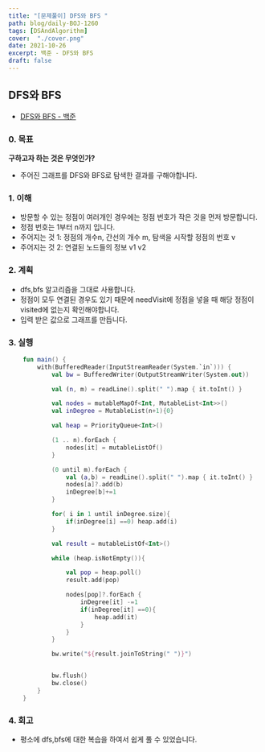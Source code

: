```yaml
---
title: "[문제풀이] DFS와 BFS "
path: blog/daily-BOJ-1260
tags: [DSAndAlgorithm]
cover:  "./cover.png"
date: 2021-10-26
excerpt: 백준 - DFS와 BFS 
draft: false
---
```



## DFS와 BFS 
* [DFS와 BFS - 백준](https://www.acmicpc.net/problem/1260)

### 0. 목표 
**구하고자 하는 것은 무엇인가?**
- 주어진 그래프를 DFS와 BFS로 탐색한 결과를 구해야합니다.

### 1. 이해 
- 방문할 수 있는 정점이 여러개인 경우에는 정점 번호가 작은 것을 먼저 방문합니다.
- 정점 번호는 1부터 n까지 입니다. 
- 주어지는 것 1: 정점의 개수n, 간선의 개수 m, 탐색을 시작할 정점의 번호 v
- 주어지는 것 2: 연결된 노드들의 정보 v1 v2


### 2. 계획
- dfs,bfs 알고리즘을 그대로 사용합니다.
- 정점이 모두 연결된 경우도 있기 때문에 needVisit에 정점을 넣을 때 해당 정점이 visited에 없는지 확인해야합니다.
- 입력 받은 값으로 그래프를 만듭니다. 

### 3. 실행
```kotlin
    fun main() {
        with(BufferedReader(InputStreamReader(System.`in`))) {
            val bw = BufferedWriter(OutputStreamWriter(System.out))

            val (n, m) = readLine().split(" ").map { it.toInt() }

            val nodes = mutableMapOf<Int, MutableList<Int>>()
            val inDegree = MutableList(n+1){0}

            val heap = PriorityQueue<Int>()

            (1 .. n).forEach {
                nodes[it] = mutableListOf()
            }

            (0 until m).forEach {
                val (a,b) = readLine().split(" ").map { it.toInt() }
                nodes[a]?.add(b)
                inDegree[b]+=1
            }

            for( i in 1 until inDegree.size){
                if(inDegree[i] ==0) heap.add(i)
            }

            val result = mutableListOf<Int>()

            while (heap.isNotEmpty()){

                val pop = heap.poll()
                result.add(pop)

                nodes[pop]?.forEach {
                    inDegree[it] -=1
                    if(inDegree[it] ==0){
                        heap.add(it)
                    }
                }
            }

            bw.write("${result.joinToString(" ")}")


            bw.flush()
            bw.close()
        }
    }
```

### 4. 회고 

- 평소에 dfs,bfs에 대한 복습을 하여서 쉽게 풀 수 있었습니다.